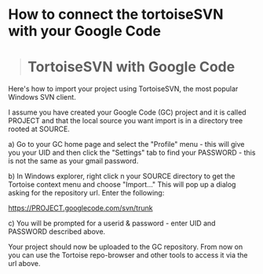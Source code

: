 # How to connect the tortoiseSVN with your Google Code
> # TortoiseSVN with Google Code #
Here's how to import your project using TortoiseSVN, the most popular Windows SVN client.

I assume you have created your Google Code (GC) project and it is called PROJECT and that the local source you want import is in a directory tree rooted at SOURCE.

a) Go to your GC home page and select the "Profile" menu - this will give you your UID and then click the "Settings" tab to find your PASSWORD - this is not the same as your gmail password.

b) In Windows explorer, right click n your SOURCE directory to get the Tortoise context menu and choose "Import..." This will pop up a dialog asking for the repository url. Enter the following:

https://PROJECT.googlecode.com/svn/trunk

c) You will be prompted for a userid & password - enter UID and PASSWORD described above.

Your project should now be uploaded to the GC repository. From now on you can use the Tortoise repo-browser and other tools to access it via the url above.